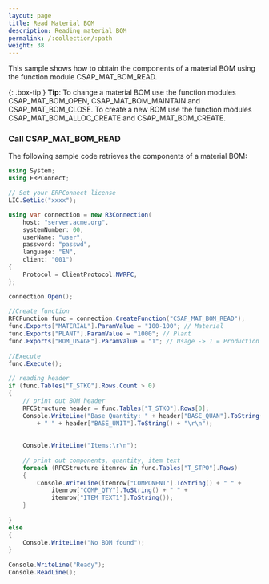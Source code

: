 ```yaml
---
layout: page
title: Read Material BOM
description: Reading material BOM
permalink: /:collection/:path
weight: 38
---
```


This sample shows how to obtain the components of a material BOM using the function module CSAP_MAT_BOM_READ.

{: .box-tip }
**Tip**: To change a material BOM use the function modules CSAP_MAT_BOM_OPEN, CSAP_MAT_BOM_MAINTAIN and CSAP_MAT_BOM_CLOSE.
To create a new BOM use the function modules CSAP_MAT_BOM_ALLOC_CREATE and CSAP_MAT_BOM_CREATE.

### Call CSAP_MAT_BOM_READ
The following sample code retrieves the components of a material BOM:

```csharp
using System;
using ERPConnect;

// Set your ERPConnect license
LIC.SetLic("xxxx");

using var connection = new R3Connection(
    host: "server.acme.org",
    systemNumber: 00,
    userName: "user",
    password: "passwd",
    language: "EN",
    client: "001")
{
    Protocol = ClientProtocol.NWRFC,
};

connection.Open();
  
//Create function
RFCFunction func = connection.CreateFunction("CSAP_MAT_BOM_READ");
func.Exports["MATERIAL"].ParamValue = "100-100"; // Material
func.Exports["PLANT"].ParamValue = "1000"; // Plant
func.Exports["BOM_USAGE"].ParamValue = "1"; // Usage -> 1 = Production
  
//Execute
func.Execute();
  
// reading header
if (func.Tables["T_STKO"].Rows.Count > 0)
{
    // print out BOM header
    RFCStructure header = func.Tables["T_STKO"].Rows[0];
    Console.WriteLine("Base Quantity: " + header["BASE_QUAN"].ToString()
        + " " + header["BASE_UNIT"].ToString() + "\r\n");
  
  
    Console.WriteLine("Items:\r\n");
  
    // print out components, quantity, item text
    foreach (RFCStructure itemrow in func.Tables["T_STPO"].Rows)
    {
        Console.WriteLine(itemrow["COMPONENT"].ToString() + " " +
            itemrow["COMP_QTY"].ToString() + " " +
            itemrow["ITEM_TEXT1"].ToString());
    }
  
}
else
{
    Console.WriteLine("No BOM found");
}
  
Console.WriteLine("Ready");
Console.ReadLine();
```
